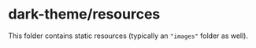 # dark-theme/resources

This folder contains static resources (typically an `"images"` folder as well).
